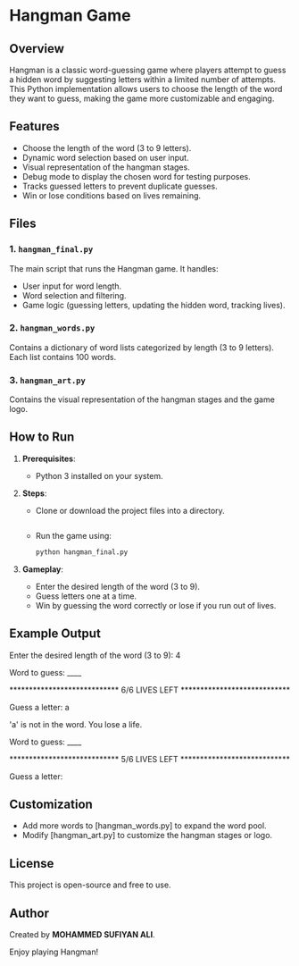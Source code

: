 # Hangman Game

## Overview
Hangman is a classic word-guessing game where players attempt to guess a hidden word by suggesting letters within a limited number of attempts. This Python implementation allows users to choose the length of the word they want to guess, making the game more customizable and engaging.

## Features
- Choose the length of the word (3 to 9 letters).
- Dynamic word selection based on user input.
- Visual representation of the hangman stages.
- Debug mode to display the chosen word for testing purposes.
- Tracks guessed letters to prevent duplicate guesses.
- Win or lose conditions based on lives remaining.

## Files
### 1. `hangman_final.py`
The main script that runs the Hangman game. It handles:
- User input for word length.
- Word selection and filtering.
- Game logic (guessing letters, updating the hidden word, tracking lives).

### 2. `hangman_words.py`
Contains a dictionary of word lists categorized by length (3 to 9 letters). Each list contains 100 words.

### 3. `hangman_art.py`
Contains the visual representation of the hangman stages and the game logo.

## How to Run
1. **Prerequisites**:
   - Python 3 installed on your system.

2. **Steps**:
   - Clone or download the project files into a directory.
     ```
   - Run the game using:
     ```bash
     python hangman_final.py
     ```

3. **Gameplay**:
   - Enter the desired length of the word (3 to 9).
   - Guess letters one at a time.
   - Win by guessing the word correctly or lose if you run out of lives.


## Example Output

Enter the desired length of the word (3 to 9): 4

Word to guess: ____

**************************** 6/6 LIVES LEFT ****************************

Guess a letter: a

'a' is not in the word. You lose a life.

Word to guess: ____

**************************** 5/6 LIVES LEFT ****************************

Guess a letter:




## Customization
- Add more words to [hangman_words.py] to expand the word pool.
- Modify [hangman_art.py] to customize the hangman stages or logo.

## License
This project is open-source and free to use.

## Author
Created by **MOHAMMED SUFIYAN ALI**.

Enjoy playing Hangman!
